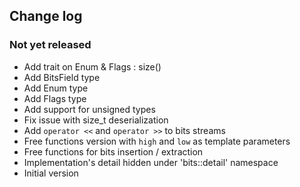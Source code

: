 ## Change log

### Not yet released
- Add trait on Enum & Flags : size()
- Add BitsField type
- Add Enum type
- Add Flags type
- Add support for unsigned types
- Fix issue with size_t deserialization
- Add `operator <<` and `operator >>` to bits streams
- Free functions version with `high` and `low` as template parameters
- Free functions for bits insertion / extraction
- Implementation's detail hidden under 'bits::detail' namespace
- Initial version